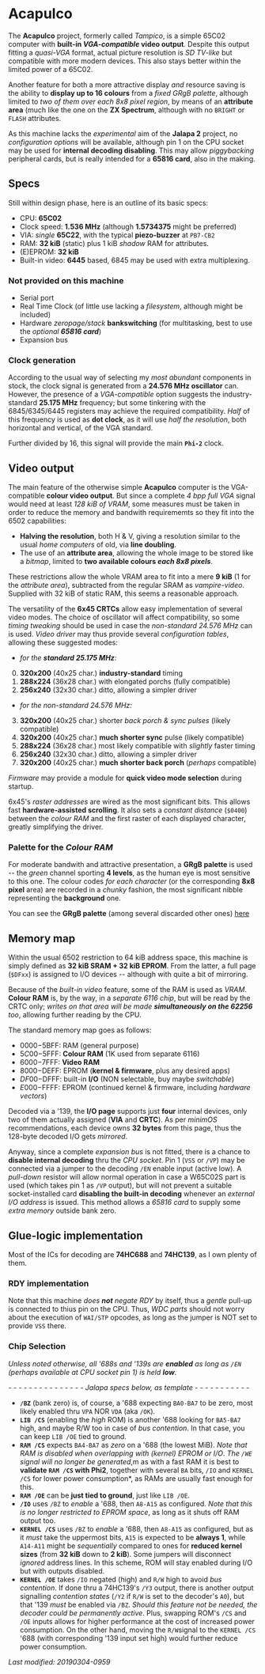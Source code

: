# Acapulco

The **Acapulco** project, formerly called *Tampico*, is a simple 65C02 computer with
**built-in *VGA-compatible* video output**. Despite this output fitting a
*quasi-VGA* format, actual picture resolution is *SD TV-like* but compatible with
more modern devices. This also stays better within the limited power of a 65C02.

Another feature for both a more attractive display *and* resource saving is the
ability to **display up to 16 colours** from a *fixed GRgB palette*, although
limited to *two of them over each 8x8 pixel region*, by means of an
**attribute area** (much like the one on the **ZX Spectrum**, although with no
`BRIGHT` or `FLASH` attributes.

As this machine lacks the *experimental* aim of the **Jalapa 2** project,
no *configuration options* will be available, although pin 1 on the CPU socket may
be used for **internal decoding disabling**. This may allow *piggybacking* peripheral
cards, but is really intended for a **65816 card**, also in the making.

## Specs

Still within design phase, here is an outline of its basic specs:

- CPU: **65C02**
- Clock speed: **1.536 MHz** (although **1.5734375** might be preferred)
- VIA: *single* **65C22**, with the typical **piezo-buzzer** at `PB7-CB2`
- RAM: **32 kiB** (static) plus 1 kiB *shadow* RAM for attributes. 
- (E)EPROM: **32 kiB**
- Built-in video: **6445** based, 6845 may be used with extra multiplexing.

### Not provided on this machine

- Serial port
- Real Time Clock (of little use lacking a *filesystem*, although might be included)
- Hardware *zeropage/stack* **bankswitching** (for multitasking, best to use the
_optional **65816 card**_)
- Expansion bus

### Clock generation

According to the usual way of selecting my *most abundant* components in stock,
the clock signal is generated from a **24.576 MHz oscillator** can. However, the
presence of a *VGA-compatible* option suggests the industry-standard **25.175 MHz**
frequency; but some tinkering with the 6845/6345/6445 registers may achieve the
required compatibility. *Half* of this frequency is used as **dot clock**, as it
will use *half the resolution*, both horizontal and vertical, of the VGA standard.

Further divided by 16, this signal will provide the main **`Phi-2`** clock.

## Video output

The main feature of the otherwise simple **Acapulco** computer is the VGA-compatible
**colour video output**. But since a complete *4 bpp full VGA* signal would need
at least *128 kiB of VRAM*, some measures must be taken in order to reduce the memory
and bandwith requirememts so they fit into the 6502 capabilities:

- **Halving the resolution**, both H & V, giving a resolution similar to the usual
*home computers* of old, via **line doubling**.
- The use of an **attribute area**, allowing the whole image to be stored like a
*bitmap*, limited to **two available colours _each 8x8 pixels_**.

These restrictions allow the whole VRAM area to fit into a mere **9 kiB** (1 for the
*attribute area*), subtracted from the regular SRAM as *vampire-video*. Supplied with
32 kiB of static RAM, this seems a reasonable approach.

The versatility of the **6x45 CRTCs** allow easy implementation of several video
modes. The choice of oscillator will affect compatibility, so some *timing tweaking*
should be used in case the *non-standard 24.576 MHz* can is used. *Video driver* may
thus provide several *configuration tables*, allowing these suggested modes:

- _for the **standard 25.175 MHz**:_
0) **320x200** (40x25 char.) **industry-standard** timing
0) **288x224** (36x28 char.) with elongated porchs (fully compatible)
0) **256x240** (32x30 char.) ditto, allowing a simpler driver

- *for the non-standard 24.576 MHz:*
3) **320x200** (40x25 char.) shorter *back porch & sync pulses* (likely compatible)
3) **320x200** (40x25 char.) **much shorter sync** pulse (likely compatible)
3) **288x224** (36x28 char.) most likely compatible with *slightly* faster timing
3) **256x240** (32x30 char.) ditto, allowing a simpler driver
3) **320x200** (40x25 char.) **much shorter back porch** (*perhaps* compatible)

*Firmware* may provide a module for **quick video mode selection** during startup.

6x45's *raster addresses* are wired as the most significant bits. This allows fast
**hardware-assisted scrolling**. It also sets a *constant distance* (`$0400`) between
the *colour RAM* and the first raster of each displayed character, greatly simplifying
the driver.

### Palette for the *Colour RAM*

For moderate bandwith and attractive presentation, a **GRgB palette** is used -- the
*green* channel sporting **4 levels**, as the human eye is most sensitive to this one.
The colour codes *for each character* (or the corresponding **8x8 pixel** area) are
recorded in a *chunky* fashion, the most significant nibble representing the
**background** one.

You can see the **GRgB palette** (among several discarded other ones) [here](../other/grgb.html)

## Memory map

Within the usual 6502 restriction to 64 kiB address space, this machine is simply
defined as **32 kiB SRAM + 32 kiB EPROM**. From the latter, a full page (`$DFxx`)
is assigned to I/O devices -- although with quite a bit of mirroring.

Because of the *built-in video* feature, some of the RAM is used as *VRAM*. **Colour
RAM** is, by the way, in a *separate 6116 chip*, but will be read by the CRTC only;
*writes on that area will be made **simultaneously on the 62256** too*, allowing
further reading by the CPU.

The standard memory map goes as follows:

- $0000-$5BFF: RAM (general purpose)
- $5C00-$5FFF: **Colour RAM** (1K used from separate 6116)
- $6000-$7FFF: **Video RAM**
- $8000-$DEFF: EPROM (**kernel & firmware**, plus any desired apps)
- $DF00-$DFFF: built-in **I/O** (NON selectable, buy maybe *switchable*)
- $E000-$FFFF: EPROM (continued kernel & firmware, including *hardware vectors*)

Decoded via a '139, the **I/O page** supports just **four** internal devices,
only two of them actually assigned (**VIA** and **CRTC**). As per *minimOS*
recommendations, each device owns **32 bytes** from this page, thus the 128-byte
decoded I/O gets *mirrored*.

Anyway, since a complete *expansion bus* is not fitted, there is a chance to
**disable internal decoding** thru the *CPU socket*. Pin 1 (`VSS` or `/VP`)
may be connected via a jumper to the decoding `/EN` enable input (active low).
A *pull-down* resistor will allow normal operation in case a W65C02S part is
used (which takes pin 1 as `/VP` output), but will not prevent a suitable
socket-installed card **disabling the built-in decoding** whenever an *external
I/O address* is issued. This method allows a *65816 card* to supply some *extra
memory* outside bank zero.

## Glue-logic implementation

Most of the ICs for decoding are **74HC688** and **74HC139**, as I own plenty of them.

### RDY implementation

Note that this machine _does **not** negate RDY_ by itself, thus a *gentle* pull-up
is connected to thius pin on the CPU. Thus, *WDC parts* should not worry about the
execution of `WAI/STP` opcodes, as long as the jumper is NOT set to provide `VSS` there.

### Chip Selection

*Unless noted otherwise, all '688s and '139s are **enabled** as long as `/EN`
(perhaps available at CPU socket pin 1) is held **low**.*

*- - - - - - - - - - - - - - - Jalapa specs below, as template - - - - - - - - - - -*
- **`/BZ`** (bank zero) is, of course, a '688 expecting `BA0-BA7` to be zero,
most likely enabled thru `VPA` NOR `VDA` (aka `/OK`).
- **`LIB /CS`** (enabling the *high* ROM) is another '688 looking for `BA5-BA7`
high, and maybe R/W too in case of *bus contention*. In that case, you can keep
`LIB /OE` tied to ground.
- **`RAM /CS`** expects `BA4-BA7` as *zero* on a '688 (the lowest MiB).
*Note that RAM is disabled when overlapping with (kernel) EPROM or I/O*.
*The `/WE` signal will no longer be generated*,m as with a fast RAM it is best
to **validate `RAM /CS` with Phi2**, together with several `BA` bits, `/IO` and
`KERNEL /CS` for lower power consumption*, as RAMs are usually fast enough for this.
- **`RAM /OE`** can be **just tied to ground**, just like `LIB /OE`.
- **`/IO`** uses `/BZ` to *enable* a '688, then `A8-A15` as configured. *Note that
this is no longer restricted to EPROM space*, as long as it shuts off RAM output too.
- **`KERNEL /CS`** uses `/BZ` to *enable* a '688, then `A8-A15` as configured, but
as it *must* take the uppermost bits, `A15` is expected to be **always 1**, while
`A14-A11` might be *sequentially* compared to ones for **reduced kernel sizes**
(from **32 kiB** down to **2 kiB**). Some jumpers will disconnect *ignored* address
lines. In this scheme, ROM will stay enabled during I/O but with outputs disabled.
- **`KERNEL /OE`** takes `/IO` negated (high) and `R/W` high to avoid
*bus contention*.  If done thru a 74HC139's `/Y3` output, there is another output
signalling *contention states* (`/Y2` if `R/W` is set to the decoder's `A0`), but
that '139 *must* be enabled via `/BZ`. *Should this feature not be needed, the
decoder could be permanently active*. Plus, swapping ROM's `/CS` and `/OE` inputs allows
for higher performance at the cost of increased power consumption. On the other hand,
moving the `R/W`signal to the `KERNEL /CS` '688 (with corresponding '139 input set
high) would further reduce power consumption.

*Last modified: 20190304-0959*

